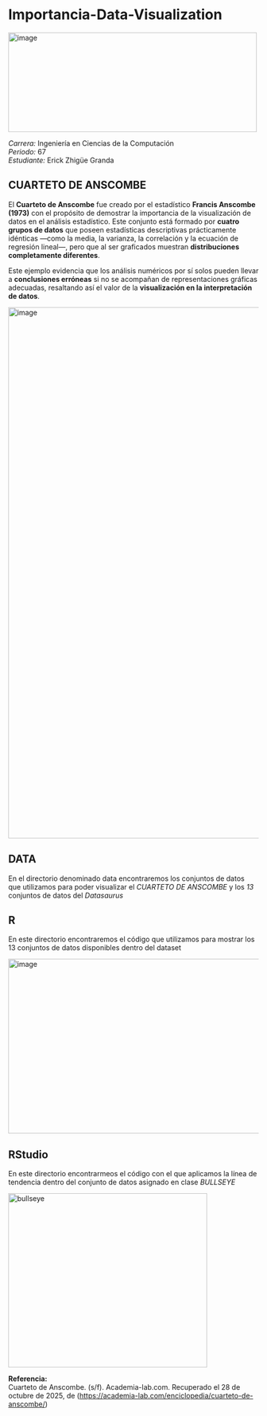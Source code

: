 # Importancia-Data-Visualization

<img width="500" height="200" alt="image" src="https://github.com/user-attachments/assets/a80d578b-0ff5-4241-8683-7ddba19c8806" />

*Carrera:* Ingeniería en Ciencias de la Computación  
*Periodo:* 67  
*Estudiante:* Erick Zhigüe Granda  

## CUARTETO DE ANSCOMBE
El **Cuarteto de Anscombe** fue creado por el estadístico **Francis Anscombe (1973)** con el propósito de demostrar la importancia de la visualización de datos en el análisis estadístico. Este conjunto está formado por **cuatro grupos de datos** que poseen estadísticas descriptivas prácticamente idénticas —como la media, la varianza, la correlación y la ecuación de regresión lineal—, pero que al ser graficados muestran **distribuciones completamente diferentes**.  

Este ejemplo evidencia que los análisis numéricos por sí solos pueden llevar a **conclusiones erróneas** si no se acompañan de representaciones gráficas adecuadas, resaltando así el valor de la **visualización en la interpretación de datos**.

<img width="1728" height="1067" alt="image" src="https://github.com/user-attachments/assets/cdfd6142-a459-4ace-883e-3b0c864c30ee" />

## DATA
En el directorio denominado data encontraremos los conjuntos de datos que utilizamos para poder visualizar el *CUARTETO DE ANSCOMBE* y los *13* conjuntos de datos del *Datasaurus*

## R
En este directorio encontraremos el código que utilizamos para mostrar los 13 conjuntos de datos disponibles dentro del dataset

<img width="613" height="351" alt="image" src="https://github.com/user-attachments/assets/70500f1b-cbef-4e3b-867a-e1afef119ec5" />

## RStudio
En este directorio encontrarmeos el código con el que aplicamos la línea de tendencia dentro del conjunto de datos asignado en clase *BULLSEYE*

<img width="400" height="350" alt="bullseye" src="https://github.com/user-attachments/assets/c61e6a32-2056-45ee-922d-dae8d4acf581" />

**Referencia:**  
Cuarteto de Anscombe. (s/f). Academia-lab.com. Recuperado el 28 de octubre de 2025, de (https://academia-lab.com/enciclopedia/cuarteto-de-anscombe/)


